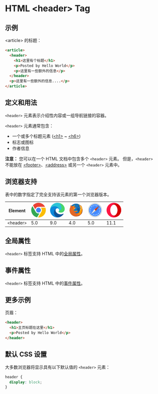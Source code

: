 HTML \<header> Tag
===

## 示例

\<article> 的标题：

```html idoc:preview
<article>
  <header>
    <h1>这里有个标题</h1>
    <p>Posted by Hello World</p>
    <p>这里有一些额外的信息</p>
  </header>
  <p>这里有一些额外的信息....</p>
</article>
```
<!--rehype:style=min-height: 210px;-->

## 定义和用法

`<header>` 元素表示介绍性内容或一组导航链接的容器。

`<header>` 元素通常包含：

* 一个或多个标题元素 ([\<h1>](./hn.md) ~ [\<h6>](./hn.md))
* 标志或图标
* 作者信息

**注意：** 您可以在一个 HTML 文档中包含多个 `<header>` 元素。 但是，`<header>` 不能放在 [\<footer>](./footer.md)、[\<address>](./address.md) 或另一个 `<header>` 元素中。

## 浏览器支持

表中的数字指定了完全支持该元素的第一个浏览器版本。

| Element | ![chrome][1] | ![edge][2] | ![firefox][3] | ![safari][4] | ![opera][5] |
| ----- | --- | --- | --- | --- | --- |
| \<header> | 5.0 | 9.0 | 4.0 | 5.0 | 11.1 |

## 全局属性

`<header>` 标签支持 HTML 中的[全局属性](../reference/standardattributes.md)。

## 事件属性

`<header>` 标签支持 HTML 中的[事件属性](../reference/eventattributes.md)。

## 更多示例

页眉：

```html idoc:preview
<header>
  <h1>主页标题在这里</h1>
  <p>Posted by Hello World</p>
</header>
```
<!--rehype:style=min-height: 160px;-->

## 默认 CSS 设置

大多数浏览器将显示具有以下默认值的 `<header>` 元素：

```css
header {
  display: block;
}
```

[1]: ../assets/chrome.svg
[2]: ../assets/edge.svg
[3]: ../assets/firefox.svg
[4]: ../assets/safari.svg
[5]: ../assets/opera.svg